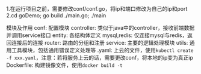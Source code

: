 1.在运行项目之前，需要修改conf/conf.go，将ip和端口修改为自己的ip和port
2.cd goDemo; go build ./main.go; ./main

模块及作用
conf: 配置模块
controller: 类似于java中的controller，接收前端数据并调用service接口
entity: 各结构体定义
mysql,redis: 仅连接mysql与redis，返回连接后的连接
router: 路由的分组和注册
service: 主要的逻辑处理模块
utils: 通用工具模块，包括通用错误定义处理等
.yaml: 上云的文件，使用`kubectl create -f xxx.yaml`，注意：若将服务上云的话，需要更改conf，将本地的ip变为真正ip
Dockerfile: 构建镜像文件，使用`docker build -t`
